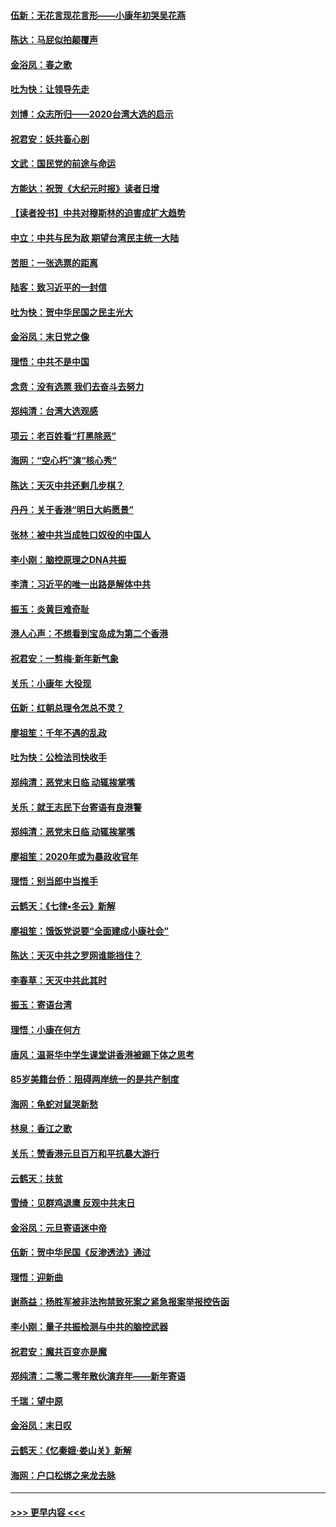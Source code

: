 #### [伍新：无花言现花言形——小康年初哭吴花燕](../pages/nsc993/n11800044.md?t=01180301) 
#### [陈达：马屁似拍颠覆声](../pages/nsc993/n11800010.md?t=01180301) 
#### [金浴凤：春之歌](../pages/nsc993/n11797687.md?t=01180301) 
#### [吐为快：让领导先走](../pages/nsc993/n11797512.md?t=01180301) 
#### [刘博：众志所归——2020台湾大选的启示](../pages/nsc993/n11796878.md?t=01180301) 
#### [祝君安：妖共畜心剖](../pages/nsc993/n11794273.md?t=01180301) 
#### [文武：国民党的前途与命运](../pages/nsc993/n11794198.md?t=01180301) 
#### [方能达：祝贺《大纪元时报》读者日增](../pages/nsc993/n11793807.md?t=01180301) 
#### [【读者投书】中共对穆斯林的迫害成扩大趋势](../pages/nsc993/n11791371.md?t=01180301) 
#### [中立：中共与民为敌 期望台湾民主统一大陆](../pages/nsc993/n11790392.md?t=01180301) 
#### [苦胆：一张选票的距离](../pages/nsc993/n11788914.md?t=01180301) 
#### [陆客：致习近平的一封信](../pages/nsc993/n11788867.md?t=01180301) 
#### [吐为快：贺中华民国之民主光大](../pages/nsc993/n11788618.md?t=01180301) 
#### [金浴凤：末日党之像](../pages/nsc993/n11787475.md?t=01180301) 
#### [理悟：中共不是中国](../pages/nsc993/n11787463.md?t=01180301) 
#### [念贲：没有选票  我们去奋斗去努力](../pages/nsc993/n11787398.md?t=01180301) 
#### [郑纯清：台湾大选观感](../pages/nsc993/n11786210.md?t=01180301) 
#### [项云：老百姓看“打黑除恶”](../pages/nsc993/n11785398.md?t=01180301) 
#### [海网：“空心朽”演“核心秀”](../pages/nsc993/n11783874.md?t=01180301) 
#### [陈达：天灭中共还剩几步棋？](../pages/nsc993/n11783719.md?t=01180301) 
#### [丹丹：关于香港“明日大屿愿景”](../pages/nsc993/n11783273.md?t=01180301) 
#### [张林：被中共当成牲口奴役的中国人](../pages/nsc993/n11782397.md?t=01180301) 
#### [李小刚：脑控原理之DNA共振](../pages/nsc993/n11780962.md?t=01180301) 
#### [李清：习近平的唯一出路是解体中共](../pages/nsc993/n11780866.md?t=01180301) 
#### [振玉：炎黄巨难奇耻](../pages/nsc993/n11779632.md?t=01180301) 
#### [港人心声：不想看到宝岛成为第二个香港](../pages/nsc993/n11778817.md?t=01180301) 
#### [祝君安：一剪梅‧新年新气象](../pages/nsc993/n11776340.md?t=01180301) 
#### [关乐：小康年 大役现](../pages/nsc993/n11774213.md?t=01180301) 
#### [伍新：红朝总理令怎总不灵？](../pages/nsc993/n11770813.md?t=01180301) 
#### [廖祖笙：千年不遇的乱政](../pages/nsc993/n11770373.md?t=01180301) 
#### [吐为快：公检法司快收手](../pages/nsc993/n11770359.md?t=01180301) 
#### [郑纯清：恶党末日临 动辄挨掌嘴](../pages/nsc993/n11769912.md?t=01180301) 
#### [关乐：就王志民下台寄语有良港警](../pages/nsc993/n11769903.md?t=01180301) 
#### [郑纯清：恶党末日临 动辄挨掌嘴](../pages/nsc993/n11769356.md?t=01180301) 
#### [廖祖笙：2020年或为暴政收官年](../pages/nsc993/n11768216.md?t=01180301) 
#### [理悟：别当郎中当推手](../pages/nsc993/n11768243.md?t=01180301) 
#### [云鹤天：《七律▪冬云》新解](../pages/nsc993/n11768204.md?t=01180301) 
#### [廖祖笙：饿饭党说要“全面建成小康社会”](../pages/nsc993/n11767482.md?t=01180301) 
#### [陈达：天灭中共之罗网谁能挡住？](../pages/nsc993/n11767465.md?t=01180301) 
#### [李春草：天灭中共此其时](../pages/nsc993/n11767452.md?t=01180301) 
#### [振玉：寄语台湾](../pages/nsc993/n11767432.md?t=01180301) 
#### [理悟：小康在何方](../pages/nsc993/n11767394.md?t=01180301) 
#### [唐风：温哥华中学生课堂讲香港被踢下体之思考](../pages/nsc993/n11766848.md?t=01180301) 
#### [85岁美籍台侨：阻碍两岸统一的是共产制度](../pages/nsc993/n11765043.md?t=01180301) 
#### [海网：龟蛇对鼠哭新愁](../pages/nsc993/n11764895.md?t=01180301) 
#### [林泉：香江之歌](../pages/nsc993/n11764415.md?t=01180301) 
#### [关乐：赞香港元旦百万和平抗暴大游行](../pages/nsc993/n11764382.md?t=01180301) 
#### [云鹤天：扶贫](../pages/nsc993/n11764245.md?t=01180301) 
#### [雪绮：见群鸡退鹰  反观中共末日](../pages/nsc993/n11762112.md?t=01180301) 
#### [金浴凤：元旦寄语迷中帝](../pages/nsc993/n11761788.md?t=01180301) 
#### [伍新：贺中华民国《反渗透法》通过](../pages/nsc993/n11761994.md?t=01180301) 
#### [理悟：迎新曲](../pages/nsc993/n11761152.md?t=01180301) 
#### [谢燕益：杨胜军被非法拘禁致死案之紧急报案举报控告函](../pages/nsc993/n11756134.md?t=01180301) 
#### [李小刚：量子共振检测与中共的脑控武器](../pages/nsc993/n11754518.md?t=01180301) 
#### [祝君安：魔共百变亦是魔](../pages/nsc993/n11754469.md?t=01180301) 
#### [郑纯清：二零二零年散伙演弃年——新年寄语](../pages/nsc993/n11754195.md?t=01180301) 
#### [千瑞：望中原](../pages/nsc993/n11754159.md?t=01180301) 
#### [金浴凤：末日叹](../pages/nsc993/n11752359.md?t=01180301) 
#### [云鹤天：《忆秦娥‧娄山关》新解](../pages/nsc993/n11752348.md?t=01180301) 
#### [海网：户口松绑之来龙去脉](../pages/nsc993/n11752328.md?t=01180301) 

----
#### [ >>> 更早内容 <<< ](../indexes/nsc993-earlier.md)
